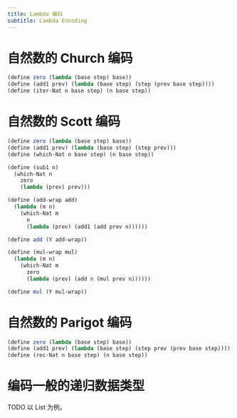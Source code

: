 ```yaml
---
title: Lambda 编码
subtitle: Lambda Encoding
---
```


# 自然数的 Church 编码

```scheme
(define zero (lambda (base step) base))
(define (add1 prev) (lambda (base step) (step (prev base step))))
(define (iter-Nat n base step) (n base step))
```

# 自然数的 Scott 编码

```scheme
(define zero (lambda (base step) base))
(define (add1 prev) (lambda (base step) (step prev)))
(define (which-Nat n base step) (n base step))
```

```scheme
(define (sub1 n)
  (which-Nat n
    zero
    (lambda (prev) prev)))
```

```scheme
(define (add-wrap add)
  (lambda (m n)
    (which-Nat m
      n
      (lambda (prev) (add1 (add prev n))))))

(define add (Y add-wrap))
```

```scheme
(define (mul-wrap mul)
  (lambda (m n)
    (which-Nat m
      zero
      (lambda (prev) (add n (mul prev n))))))

(define mul (Y mul-wrap))
```

# 自然数的 Parigot 编码

```scheme
(define zero (lambda (base step) base))
(define (add1 prev) (lambda (base step) (step prev (prev base step))))
(define (rec-Nat n base step) (n base step))
```

# 编码一般的递归数据类型

TODO 以 List 为例。
